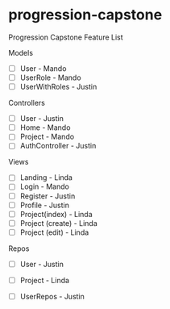 # progression-capstone
  Progression Capstone Feature List
  
Models
- [ ] User - Mando
- [ ] UserRole - Mando
- [ ] UserWithRoles - Justin

Controllers
- [ ] User - Justin
- [ ] Home - Mando
- [ ] Project - Mando 
- [ ] AuthController - Justin
  
Views
- [ ] Landing - Linda
- [ ] Login - Mando
- [ ] Register - Justin
- [ ] Profile - Justin
- [ ] Project(index) - Linda
- [ ] Project (create) - Linda
- [ ] Project (edit) - Linda
  
 Repos
- [ ] User - Justin
- [ ] Project - Linda
- [ ] UserRepos - Justin
  
